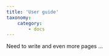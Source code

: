 ```yaml
---
title: 'User guide'
taxonomy:
    category:
        - docs
---
```


Need to write and even more pages ...